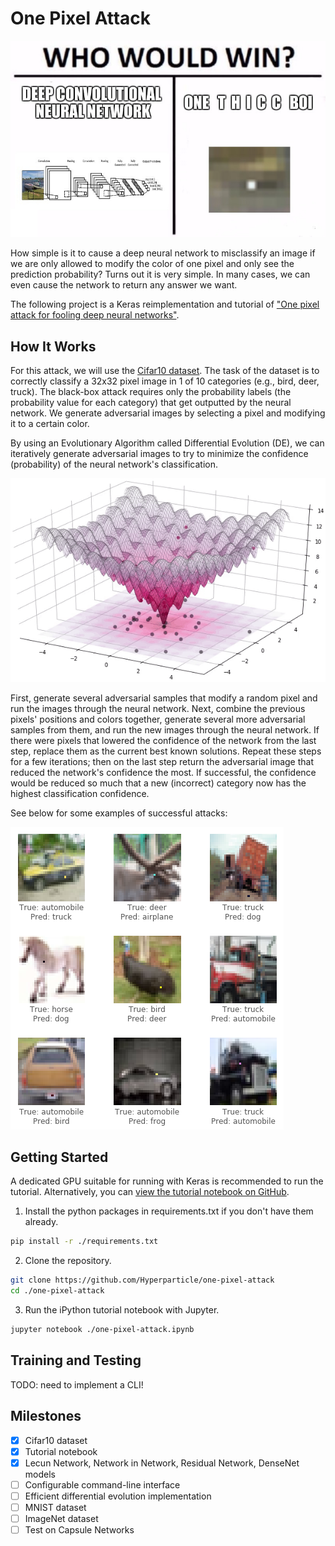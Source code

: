 # One Pixel Attack

[![Who would win?](images/who-would-win.jpg "one thicc boi that's who")](https://www.reddit.com/r/ProgrammerHumor/comments/79g0m6/one_pixel_attack_for_fooling_deep_neural_networks/?ref=share&ref_source=link)

How simple is it to cause a deep neural network to misclassify an image if we are only allowed to modify the color of one pixel and only see the prediction probability? Turns out it is very simple. In many cases, we can even cause the network to return any answer we want.

The following project is a Keras reimplementation and tutorial of ["One pixel attack for fooling deep neural networks"](https://arxiv.org/abs/1710.08864).

## How It Works

For this attack, we will use the [Cifar10 dataset](https://www.cs.toronto.edu/~kriz/cifar.html). The task of the dataset is to correctly classify a 32x32 pixel image in 1 of 10 categories (e.g., bird, deer, truck). The black-box attack requires only the probability labels (the probability value for each category) that get outputted by the neural network. We generate adversarial images by selecting a pixel and modifying it to a certain color.

By using an Evolutionary Algorithm called Differential Evolution (DE), we can iteratively generate adversarial images to try to minimize the confidence (probability) of the neural network's classification.

[![Ackley GIF](images/Ackley.gif)](https://en.wikipedia.org/wiki/Differential_evolution)

First, generate several adversarial samples that modify a random pixel and run the images through the neural network. Next, combine the previous pixels' positions and colors together, generate several more adversarial samples from them, and run the new images through the neural network. If there were pixels that lowered the confidence of the network from the last step, replace them as the current best known solutions. Repeat these steps for a few iterations; then on the last step return the adversarial image that reduced the network's confidence the most. If successful, the confidence would be reduced so much that a new (incorrect) category now has the highest classification confidence.

See below for some examples of successful attacks:

[![Examples](images/pred.png "thicc indeed")](one-pixel-attack.ipynb)

## Getting Started

A dedicated GPU suitable for running with Keras is recommended to run the tutorial. Alternatively, you can [view the tutorial notebook on GitHub](one-pixel-attack.ipynb).

1. Install the python packages in requirements.txt if you don't have them already.

```bash
pip install -r ./requirements.txt
```

2. Clone the repository.

```bash
git clone https://github.com/Hyperparticle/one-pixel-attack
cd ./one-pixel-attack
```

3. Run the iPython tutorial notebook with Jupyter.

```bash
jupyter notebook ./one-pixel-attack.ipynb
```

## Training and Testing

TODO: need to implement a CLI!

## Milestones

- [x] Cifar10 dataset
- [x] Tutorial notebook
- [x] Lecun Network, Network in Network, Residual Network, DenseNet models
- [ ] Configurable command-line interface
- [ ] Efficient differential evolution implementation
- [ ] MNIST dataset
- [ ] ImageNet dataset
- [ ] Test on Capsule Networks
